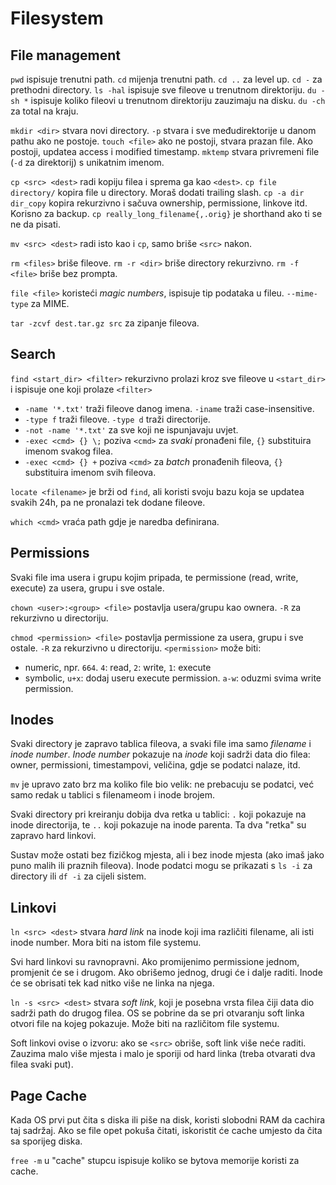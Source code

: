 # Filesystem

## File management

`pwd` ispisuje trenutni path.
`cd` mijenja trenutni path. `cd ..` za level up. `cd -` za prethodni directory.
`ls -hal` ispisuje sve fileove u trenutnom direktoriju.
`du -sh *` ispisuje koliko fileovi u trenutnom direktoriju zauzimaju na disku. `du -ch` za total na kraju.

`mkdir <dir>` stvara novi directory. `-p` stvara i sve međudirektorije u danom pathu ako ne postoje.
`touch <file>` ako ne postoji, stvara prazan file. Ako postoji, updatea access i modified timestamp.
`mktemp` stvara privremeni file (`-d` za direktorij) s unikatnim imenom.

`cp <src> <dest>` radi kopiju filea i sprema ga kao `<dest>`.
`cp file directory/` kopira file u directory. Moraš dodati trailing slash.
`cp -a dir dir_copy` kopira rekurzivno i sačuva ownership, permissione, linkove itd. Korisno za backup.
`cp really_long_filename{,.orig}` je shorthand ako ti se ne da pisati.

`mv <src> <dest>` radi isto kao i `cp`, samo briše `<src>` nakon.

`rm <files>` briše fileove.
`rm -r <dir>` briše directory rekurzivno.
`rm -f <file>` briše bez prompta.

`file <file>` koristeći *magic numbers*, ispisuje tip podataka u fileu. `--mime-type` za MIME.

`tar -zcvf dest.tar.gz src` za zipanje fileova.

## Search

`find <start_dir> <filter>` rekurzivno prolazi kroz sve fileove u `<start_dir>` i ispisuje one koji prolaze `<filter>`
* `-name '*.txt'` traži fileove danog imena. `-iname` traži case-insensitive.
* `-type f` traži fileove. `-type d` traži directorije.
* `-not -name '*.txt'` za sve koji ne ispunjavaju uvjet.
* `-exec <cmd> {} \;` poziva `<cmd>` za *svaki* pronađeni file, `{}` substituira imenom svakog filea.
* `-exec <cmd> {} +` poziva `<cmd>` za *batch* pronađenih fileova, `{}` substituira imenom svih fileova.

`locate <filename>` je brži od `find`, ali koristi svoju bazu koja se updatea svakih 24h, pa ne pronalazi tek dodane fileove.

`which <cmd>` vraća path gdje je naredba definirana.

## Permissions

Svaki file ima usera i grupu kojim pripada, te permissione (read, write, execute) za usera, grupu i sve ostale.

`chown <user>:<group> <file>` postavlja usera/grupu kao ownera. `-R` za rekurzivno u directoriju.

`chmod <permission> <file>` postavlja permissione za usera, grupu i sve ostale. `-R` za rekurzivno u directoriju. `<permission>` može biti:
* numeric, npr. `664`. `4`: read, `2`: write, `1`: execute
* symbolic, `u+x`: dodaj useru execute permission. `a-w`: oduzmi svima write permission.

## Inodes

Svaki directory je zapravo tablica fileova, a svaki file ima samo *filename* i *inode number*. *Inode number* pokazuje na *inode* koji sadrži data dio filea: owner, permissioni, timestampovi, veličina, gdje se podatci nalaze, itd.

`mv` je upravo zato brz ma koliko file bio velik: ne prebacuju se podatci, već samo redak u tablici s filenameom i inode brojem.

Svaki directory pri kreiranju dobija dva retka u tablici: `.` koji pokazuje na inode directorija, te `..` koji pokazuje na inode parenta. Ta dva "retka" su zapravo hard linkovi.

Sustav može ostati bez fizičkog mjesta, ali i bez inode mjesta (ako imaš jako puno malih ili praznih fileova). Inode podatci mogu se prikazati s `ls -i` za directory ili `df -i` za cijeli sistem.

## Linkovi

`ln <src> <dest>` stvara *hard link* na inode koji ima različiti filename, ali isti inode number. Mora biti na istom file systemu.

Svi hard linkovi su ravnopravni. Ako promijenimo permissione jednom, promjenit će se i drugom. Ako obrišemo jednog, drugi će i dalje raditi. Inode će se obrisati tek kad nitko više ne linka na njega.

`ln -s <src> <dest>` stvara *soft link*, koji je posebna vrsta filea čiji data dio sadrži path do drugog filea. OS se pobrine da se pri otvaranju soft linka otvori file na kojeg pokazuje. Može biti na različitom file systemu.

Soft linkovi ovise o izvoru: ako se `<src>` obriše, soft link više neće raditi.
Zauzima malo više mjesta i malo je sporiji od hard linka (treba otvarati dva filea svaki put).

## Page Cache

Kada OS prvi put čita s diska ili piše na disk, koristi slobodni RAM da cachira taj sadržaj. Ako se file opet pokuša čitati, iskoristit će cache umjesto da čita sa sporijeg diska.

`free -m` u "cache" stupcu ispisuje koliko se bytova memorije koristi za cache.

